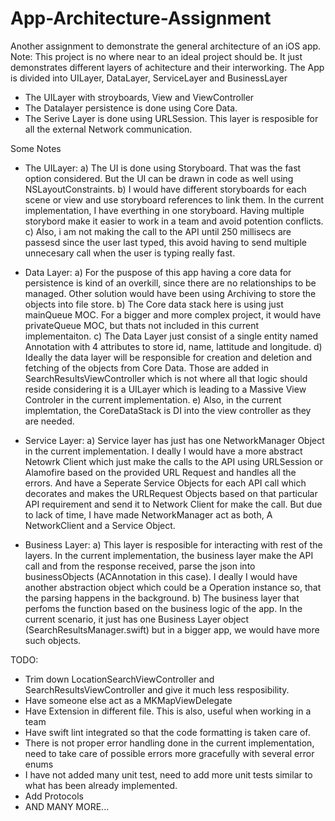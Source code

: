 # App-Architecture-Assignment
Another assignment to demonstrate the general architecture of an iOS app. Note: This project is no where near to an ideal project should be. It just demonstrates different layers of achitecture and their interworking.
The App is divided into UILayer, DataLayer, ServiceLayer and BusinessLayer 
- The UILayer with stroyboards, View and ViewController 
- The Datalayer persistence is done using Core Data.
- The Serive Layer is done using URLSession. This layer is resposible for all the external Network communication. 

Some Notes
- The UILayer:
a) The UI is done using Storyboard. That was the fast option considered. But the UI can be drawn in code as well using NSLayoutConstraints. 
b) I would have different storyboards for each scene or view and use storyboard references to link them. In the current implementation, I have everthing in one storyboard. Having multiple storybord make it easier to work in a team and avoid potention conflicts. 
c) Also, i am not making the call to the API until 250 millisecs are passesd since the user last typed, this avoid having to send multiple unnecesary call when the user is typing really fast.

- Data Layer:
a) For the puspose of this app having a core data for persistence is kind of an overkill, since there are no relationships to be managed. Other solution would have been using Archiving to store the objects into file store.
b) The Core data stack here is using just mainQueue MOC. For a bigger and more complex project, it would have privateQueue MOC, but thats not included in this current implementaiton. 
c) The Data Layer just consist of a single entity named Annotation with 4 attributes to store id, name, lattitude and longitude. 
d) Ideally the data layer will be responsible for creation and deletion and fetching of the objects from Core Data. Those are added in SearchResultsViewController which is not where all that logic should reside considering it is a UILayer which is leading to a Massive View Controler in the current implementation.
e) Also, in the current implemtation, the CoreDataStack is DI into the view controller as they are needed. 

- Service Layer:
a) Service layer has just has one NetworkManager Object in the current implementation. I deally I would have a more abstract Netowrk Client which just make the calls to the API using URLSession or Alamofire based on the provided URL Request and handles all the errors. And have a Seperate Service Objects for each API call which decorates and makes the URLRequest Objects based on that particular API requirement and send it to Network Client for make the call. But due to lack of time, I have made NetworkManager act as both, A NetworkClient and a Service Object. 

- Business Layer: 
a) This layer is resposible for interacting with rest of the layers. In the current implementation, the business layer make the API call and from the response received, parse the json into businessObjects (ACAnnotation in this case). I deally I would have another abstraction object which could be a Operation instance so, that the parsing happens in the background. 
b) The business layer that perfoms the function based on the business logic of the app. In the current scenario, it just has one Business Layer object (SearchResultsManager.swift) but in a bigger app, we would have more such objects.



TODO:
- Trim down LocationSearchViewController and SearchResultsViewController and give it much less resposibility.
- Have someone else act as a MKMapViewDelegate
- Have Extension in different file. This is also, useful when working in a team
- Have swift lint integrated so that the code formatting is taken care of.
- There is not proper error handling done in the current implementation, need to take care of possible errors more gracefully with several error enums
- I have not added many unit test, need to add more unit tests similar to what has been already implemented.
- Add Protocols
- AND MANY MORE...


